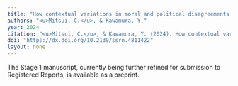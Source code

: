 ```yaml
---
title: "How contextual variations in moral and political disagreements influence the perception of not taking a side"
authors: "<u>Mitsui, C.</u>, & Kawamura, Y."
year: 2024
citation: "<u>Mitsui, C.</u>, & Kawamura, Y. (2024). How contextual variations in moral and political disagreements influence the perception of not taking a side. <i>Preprint available at SSRN</i>."
doi: "https://dx.doi.org/10.2139/ssrn.4811422"
layout: none
---
```



The Stage 1 manuscript, currently being further refined for submission to Registered Reports, is available as a preprint.



<!-- ---
title: "How contextual variations in moral and political disagreements influence the perception of not taking a side"
collection: publications
permalink: /publication/2024-04-29-NSR-1
excerpt: 'Stage 1 manuscript for Registered Reports.'
date: 2024-04-29
venue: 'SSRN'
paperurl: 'https://dx.doi.org/10.2139/ssrn.4811422'
citation: '<u><b>Mitsui, C.</b></u>, & Kawamura, Y. (2024). How contextual variations in moral and political disagreements influence the perception of not taking a side. <i>Preprint available at SSRN</i>'
---

The Stage 1 manuscript, currently being further refined for submission to Registered Reports, is available as a preprint. -->
